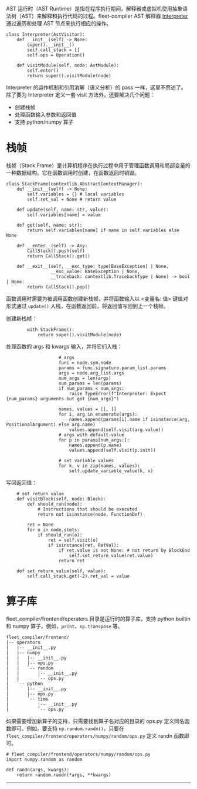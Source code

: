 AST 运行时（AST Runtime）是指在程序执行期间，解释器或虚拟机使用抽象语法树（AST）来解释和执行代码的过程。fleet-compiler AST 解释器 [Interpreter](https://github.com/alexshuang/fleet-compiler/blob/main/fleet_compiler/frontend/runtime.py#L40) 通过遍历和处理 AST 节点来执行相应的操作。

```
class Interpreter(AstVisitor):
    def __init__(self) -> None:
        super().__init__()
        self.call_stack = []
        self.ops = Operation()
    
    def visitModule(self, node: AstModule):
        self.enter()
        return super().visitModule(node)
```

Interpreter 的运作机制和引用消解（语义分析）的 pass 一样，这里不赘述了。除了要为 Interpreter 定义一套 visit 方法外，还要解决几个问题：
- 创建栈帧
- 处理函数输入参数和返回值
- 支持 python/numpy 算子

# 栈帧

栈帧（Stack Frame）是计算机程序在执行过程中用于管理函数调用和局部变量的一种数据结构。它在函数调用时创建，在函数返回时销毁。

```
class StackFrame(contextlib.AbstractContextManager):
    def __init__(self) -> None:
        self.variables = {} # local variables
        self.ret_val = None # return value

    def update(self, name: str, value):
        self.variables[name] = value

    def get(self, name: str):
        return self.variables[name] if name in self.variables else None

    def __enter__(self) -> Any:
        CallStack().push(self)
        return CallStack().get()

    def __exit__(self, __exc_type: type[BaseException] | None,
                 __exc_value: BaseException | None,
                 __traceback: contextlib.TracebackType | None) -> bool | None:
        return CallStack().pop()
```

函数调用时需要为被调用函数创建新栈帧，并将函数输入以 <变量名: 值> 键值对形式通过 `update()` 入栈，在函数返回前，将返回值写回到上一个栈帧。

创建新栈帧：
```
        with StackFrame():
            return super().visitModule(node)
```

处理函数的 args 和 kwargs 输入，并将它们入栈：
```
                    # args
                    func = node.sym.node
                    params = func.signature.param_list.params
                    args = node.arg_list.args
                    num_args = len(args)
                    num_params = len(params)
                    if num_params < num_args:
                        raise TypeError(f"Interpreter: Expect {num_params} arguments but got {num_args}")

                    names, values = [], []
                    for i, arg in enumerate(args):
                        names.append(params[i].name if isinstance(arg, PositionalArgument) else arg.name)
                        values.append(self.visit(arg.value))
                    # args with default-value
                    for p in params[num_args:]:
                        names.append(p.name)
                        values.append(self.visit(p.init))

                    # set variable values
                    for k, v in zip(names, values):
                        self.update_variable_value(k, v)
```

写回返回值：
```
    # set return value
    def visitBlock(self, node: Block):
        def should_run(node):
            # Instructions that should be executed
            return not isinstance(node, FunctionDef)

        ret = None
        for o in node.stmts:
            if should_run(o):
                ret = self.visit(o)
                if isinstance(ret, RetVal):
                    if ret.value is not None: # not return by BlockEnd
                        self.set_return_value(ret.value)
                    return ret

    def set_return_value(self, value):
        self.call_stack.get(-2).ret_val = value
```

# 算子库

fleet_compiler/frontend/operators 目录是运行时的算子库，支持 python builtin 和 numpy 算子，例如，`print`、`np.transpose` 等。

```
fleet_compiler/frontend/
|-- operators
|   |-- __init__.py
|   |-- numpy
|   |   |-- __init__.py
|   |   |-- ops.py
|   |   `-- random
|   |       |-- __init__.py
|   |       `-- ops.py
|   `-- python
|       |-- __init__.py
|       |-- ops.py
|       `-- time
|           |-- __init__.py
|           `-- ops.py
```

如果需要增加新算子的支持，只需要找到算子名对应的目录的 ops.py 定义同名函数即可。例如，要支持 `np.random.randn()`，只要在 `fleet_compiler/frontend/operators/numpy/random/ops.py` 定义 randn 函数即可。

```
# fleet_compiler/frontend/operators/numpy/random/ops.py
import numpy.random as random

def randn(args, kwargs):
    return random.randn(*args, **kwargs)
```

---
